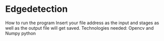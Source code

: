 # Edgedetection
How to run the program
Insert your file address as the input and stages as well as the output file will get saved.
Technologies needed:
Opencv and Numpy
python
